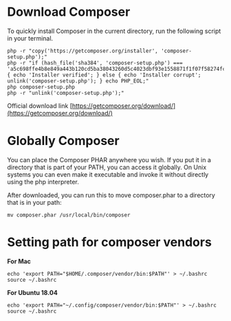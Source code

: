 # Download Composer
To quickly install Composer in the current directory, run the following script in your terminal. 

```shell
php -r "copy('https://getcomposer.org/installer', 'composer-setup.php');"
php -r "if (hash_file('sha384', 'composer-setup.php') === 'a5c698ffe4b8e849a443b120cd5ba38043260d5c4023dbf93e1558871f1f07f58274fc6f4c93bcfd858c6bd0775cd8d1') { echo 'Installer verified'; } else { echo 'Installer corrupt'; unlink('composer-setup.php'); } echo PHP_EOL;"
php composer-setup.php
php -r "unlink('composer-setup.php');"
```

Official download link  [https://getcomposer.org/download/](https://getcomposer.org/download/)

# Globally Composer

You can place the Composer PHAR anywhere you wish. If you put it in a directory that is part of your PATH, you can access it globally. On Unix systems you can even make it executable and invoke it without directly using the php interpreter.

After downloaded, you can run this to move composer.phar to a directory that is in your path:

```shell
mv composer.phar /usr/local/bin/composer
```


# Setting path for composer vendors

**For Mac**
```shell
echo 'export PATH="$HOME/.composer/vendor/bin:$PATH"' > ~/.bashrc
source ~/.bashrc
```

**For Ubuntu 18.04**

```shell
echo 'export PATH="~/.config/composer/vendor/bin:$PATH"' > ~/.bashrc
source ~/.bashrc
```
